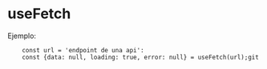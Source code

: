 # useFetch

Ejemplo:
```
    const url = 'endpoint de una api':
    const {data: null, loading: true, error: null} = useFetch(url);git 
```